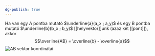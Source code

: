 ```yaml
---
dg-publish: true
---
```


Ha van egy A pontba mutató $\underline{a}(a_x ; a_y)$ és egy B pontba mutató $\underline{b}(b_x ; b_y)$ [[helyvektor]]unk (azaz két [[pont]]), akkor  $$\overline{AB} = \overline{b} - \overline{a}$$
![AB vektor koordinátái](https://www.matekmindenkinek.hu/files/glossary/glossary_45/vektorhossza.jpg)
